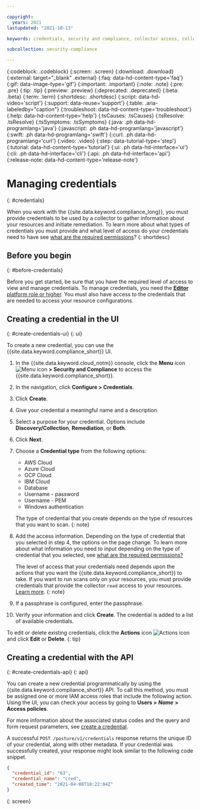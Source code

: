 ```yaml
---

copyright:
  years: 2021
lastupdated: "2021-10-13"

keywords: credentials, security and compliance, collector access, collector communication, resource scan, configuration scanning, credentials stored

subcollection: security-compliance

---
```


{:codeblock: .codeblock}
{:screen: .screen}
{:download: .download}
{:external: target="_blank" .external}
{:faq: data-hd-content-type='faq'}
{:gif: data-image-type='gif'}
{:important: .important}
{:note: .note}
{:pre: .pre}
{:tip: .tip}
{:preview: .preview}
{:deprecated: .deprecated}
{:beta: .beta}
{:term: .term}
{:shortdesc: .shortdesc}
{:script: data-hd-video='script'}
{:support: data-reuse='support'}
{:table: .aria-labeledby="caption"}
{:troubleshoot: data-hd-content-type='troubleshoot'}
{:help: data-hd-content-type='help'}
{:tsCauses: .tsCauses}
{:tsResolve: .tsResolve}
{:tsSymptoms: .tsSymptoms}
{:java: .ph data-hd-programlang='java'}
{:javascript: .ph data-hd-programlang='javascript'}
{:swift: .ph data-hd-programlang='swift'}
{:curl: .ph data-hd-programlang='curl'}
{:video: .video}
{:step: data-tutorial-type='step'}
{:tutorial: data-hd-content-type='tutorial'}
{:ui: .ph data-hd-interface='ui'}
{:cli: .ph data-hd-interface='cli'}
{:api: .ph data-hd-interface='api'}
{:release-note: data-hd-content-type='release-note'}

# Managing credentials
{: #credentials}

When you work with the {{site.data.keyword.compliance_long}}, you must provide credentials to be used by a collector to gather information about your resources and initiate remediation. To learn more about what types of credentials you must provide and what level of access do your credentials need to have see [what are the required permissions](/docs/security-compliance?topic=security-compliance-permissions)? 
{: shortdesc}

## Before you begin
{: #before-credentials}

Before you get started, be sure that you have the required level of access to view and manage credentials. To manage credentials, you need the [**Editor** platform role or higher](/docs/security-compliance?topic=security-compliance-access-management). You must also have access to the credentials that are needed to access your resource configurations.


## Creating a credential in the UI
{: #create-credentials-ui}
{: ui}

To create a new credential, you can use the {{site.data.keyword.compliance_short}} UI.

1. In the {{site.data.keyword.cloud_notm}} console, click the **Menu** icon ![Menu icon](../icons/icon_hamburger.svg) **> Security and Compliance** to access the {{site.data.keyword.compliance_short}}.
2. In the navigation, click **Configure > Credentials**.
3. Click **Create**.
4. Give your credential a meaningful name and a description.
5. Select a purpose for your credential. Options include **Discovery/Collection**, **Remediation**, or **Both**.  
6. Click **Next**.
7. Choose a **Credential type** from the following options:

   * AWS Cloud
   * Azure Cloud
   * GCP Cloud
   * IBM Cloud
   * Database
   * Username - password
   * Username - PEM
   * Windows authentication

   The type of credential that you create depends on the type of resources that you want to scan.
   {: note}

8. Add the access information. Depending on the type of credential that you selected in step 4, the options on the page change. To learn more about what information you need to input depending on the type of credential that you selected, see [what are the required permissions?](/docs/security-compliance?topic=security-compliance-permissions)

   The level of access that your credentials need depends upon the actions that you want the {{site.data.keyword.compliance_short}} to take. If you want to run scans only on your resources, you must provide credentials that provide the collector `read` access to your resources. [Learn more](/docs/security-compliance?topic=security-compliance-permissions#understand-credentials).
   {: note}

9. If a passphrase is configured, enter the passphrase. 
10. Verify your information and click **Create**. The credential is added to a list of available credentials. 

To edit or delete existing credentials, click the **Actions** icon ![Actions icon](../icons/actions-icon-vertical.svg) and click **Edit** or **Delete**.
{: tip}


## Creating a credential with the API
{: #create-credentials-api}
{: api}

You can create a new credential programmatically by using the {{site.data.keyword.compliance_short}} API. To call this method, you must be assigned one or more IAM access roles that include the following action. Using the UI, you can check your access by going to **Users >** ***Name*** **> Access policies**.

For more information about the associated status codes and the query and form request parameters, see [create a credential](/apidocs/security-compliance/posture#create-credential). 

A successful `POST /posture/v1/credentials` response returns the unique ID of your credential, along with other metadata. If your credential was successfully created, your response might look similar to the following code snippet. 

```json
{
  "credential_id": "63",
  "credential_name": "cred",
  "created_time": "2021-04-08T10:22:04Z"
}
```
{: screen}
